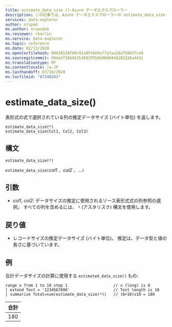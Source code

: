 ```yaml
---
title: estimate_data_size ()-Azure データエクスプローラー
description: この記事では、Azure データエクスプローラーの estimate_data_size () について説明します。
services: data-explorer
author: orspod
ms.author: orspodek
ms.reviewer: rkarlin
ms.service: data-explorer
ms.topic: reference
ms.date: 02/13/2020
ms.openlocfilehash: 00438528f00c91a95fde9a77a7aa18a75002fce9
ms.sourcegitcommit: 09da3f26b4235368297b8b9b604d4282228a443c
ms.translationtype: MT
ms.contentlocale: ja-JP
ms.lasthandoff: 07/28/2020
ms.locfileid: "87348243"
---
```

# <a name="estimate_data_size"></a>estimate_data_size()

表形式の式で選択されている列の推定データサイズ (バイト単位) を返します。

```kusto
estimate_data_size(*)
estimate_data_size(Col1, Col2, Col3)
```

## <a name="syntax"></a>構文

`estimate_data_size(*)`

`estimate_data_size(`*col1* `, `*col2* `, `...`)`

## <a name="arguments"></a>引数

* *col1*, *col2*: データサイズの推定に使用されるソース表形式式の列参照の選択。 すべての列を含めるには、 `*` (アスタリスク) 構文を使用します。

## <a name="returns"></a>戻り値

* レコードサイズの推定データサイズ (バイト単位)。 推定は、データ型と値の長さに基づいています。

## <a name="examples"></a>例

合計データサイズの計算に使用する `estimated_data_size()` もの:

<!-- csl: https://help.kusto.windows.net/Samples -->
```kusto
range x from 1 to 10 step 1                    // x (long) is 8 
| extend Text = '1234567890'                   // Text length is 10  
| summarize Total=sum(estimate_data_size(*))   // (8+10)x10 = 180
```

|合計|
|---|
|180|
